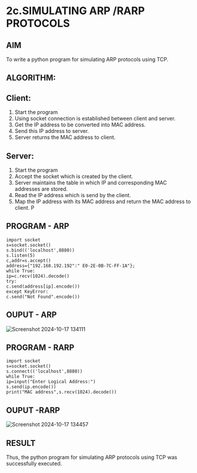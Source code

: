 # 2c.SIMULATING ARP /RARP PROTOCOLS
## AIM
To write a python program for simulating ARP protocols using TCP.
## ALGORITHM:
## Client:
1. Start the program
2. Using socket connection is established between client and server.
3. Get the IP address to be converted into MAC address.
4. Send this IP address to server.
5. Server returns the MAC address to client.
## Server:
1. Start the program
2. Accept the socket which is created by the client.
3. Server maintains the table in which IP and corresponding MAC addresses are
stored.
4. Read the IP address which is send by the client.
5. Map the IP address with its MAC address and return the MAC address to client.
P
## PROGRAM - ARP
```
import socket
s=socket.socket()
s.bind(('localhost',8880))
s.listen(5)
c,addr=s.accept()
address={"192.168.192.192":" E0-2E-0B-7C-FF-1A"};
while True:
ip=c.recv(1024).decode()
try:
c.send(address[ip].encode())
except KeyError:
c.send("Not Found".encode())
```
## OUPUT - ARP
![Screenshot 2024-10-17 134111](https://github.com/user-attachments/assets/130be2d6-c559-4412-a57c-5c21947ffd1e)

## PROGRAM - RARP
```
import socket
s=socket.socket()
s.connect(('localhost',8880))
while True:
ip=input("Enter Logical Address:")
s.send(ip.encode())
print("MAC address",s.recv(1024).decode())
```
## OUPUT -RARP
![Screenshot 2024-10-17 134457](https://github.com/user-attachments/assets/ff2d1698-6fda-4a5a-9707-370de8d67686)

## RESULT
Thus, the python program for simulating ARP protocols using TCP was successfully 
executed.
